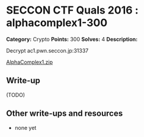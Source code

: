 # SECCON CTF Quals 2016 : alphacomplex1-300

**Category:** Crypto
**Points:** 300
**Solves:** 4
**Description:**

Decrypt ac1.pwn.seccon.jp:31337

[AlphaComplex1.zip](AlphaComplex1.zip)

## Write-up

(TODO)

## Other write-ups and resources

* none yet
